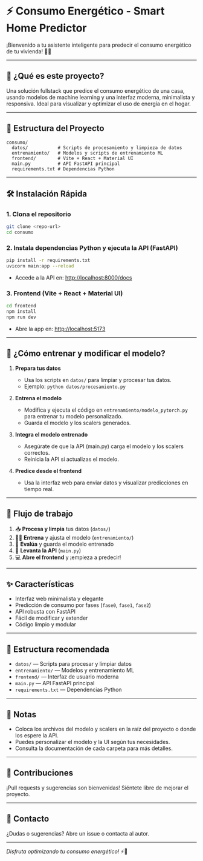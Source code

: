 # ⚡️ Consumo Energético - Smart Home Predictor

¡Bienvenido a tu asistente inteligente para predecir el consumo energético de tu vivienda! 🏡✨

---

## 🚀 ¿Qué es este proyecto?

Una solución fullstack que predice el consumo energético de una casa, usando modelos de machine learning y una interfaz moderna, minimalista y responsiva. Ideal para visualizar y optimizar el uso de energía en el hogar.

---

## 🧩 Estructura del Proyecto

```
consumo/
  datos/           # Scripts de procesamiento y limpieza de datos
  entrenamiento/   # Modelos y scripts de entrenamiento ML
  frontend/        # Vite + React + Material UI
  main.py          # API FastAPI principal
  requirements.txt # Dependencias Python
```

---

## 🛠️ Instalación Rápida

### 1. Clona el repositorio
```bash
git clone <repo-url>
cd consumo
```

### 2. Instala dependencias Python y ejecuta la API (FastAPI)
```bash
pip install -r requirements.txt
uvicorn main:app --reload
```
- Accede a la API en: [http://localhost:8000/docs](http://localhost:8000/docs)

### 3. Frontend (Vite + React + Material UI)
```bash
cd frontend
npm install
npm run dev
```
- Abre la app en: [http://localhost:5173](http://localhost:5173)

---

## 🧠 ¿Cómo entrenar y modificar el modelo?

1. **Prepara tus datos**
   - Usa los scripts en `datos/` para limpiar y procesar tus datos.
   - Ejemplo: `python datos/procesamiento.py`

2. **Entrena el modelo**
   - Modifica y ejecuta el código en `entrenamiento/modelo_pytorch.py` para entrenar tu modelo personalizado.
   - Guarda el modelo y los scalers generados.

3. **Integra el modelo entrenado**
   - Asegúrate de que la API (main.py) carga el modelo y los scalers correctos.
   - Reinicia la API si actualizas el modelo.

4. **Predice desde el frontend**
   - Usa la interfaz web para enviar datos y visualizar predicciones en tiempo real.

---

## 🔄 Flujo de trabajo

1. 📥 **Procesa y limpia** tus datos (`datos/`)
2. 🧑‍💻 **Entrena** y ajusta el modelo (`entrenamiento/`)
3. 🧪 **Evalúa** y guarda el modelo entrenado
4. 🚀 **Levanta la API** (`main.py`)
5. 💻 **Abre el frontend** y ¡empieza a predecir!

---

## ✨ Características
- Interfaz web minimalista y elegante
- Predicción de consumo por fases (`fase0`, `fase1`, `fase2`)
- API robusta con FastAPI
- Fácil de modificar y extender
- Código limpio y modular

---

## 📂 Estructura recomendada

- `datos/` — Scripts para procesar y limpiar datos
- `entrenamiento/` — Modelos y entrenamiento ML
- `frontend/` — Interfaz de usuario moderna
- `main.py` — API FastAPI principal
- `requirements.txt` — Dependencias Python

---

## 📝 Notas
- Coloca los archivos del modelo y scalers en la raíz del proyecto o donde los espere la API.
- Puedes personalizar el modelo y la UI según tus necesidades.
- Consulta la documentación de cada carpeta para más detalles.

---

## 🤝 Contribuciones
¡Pull requests y sugerencias son bienvenidas! Siéntete libre de mejorar el proyecto.

---

## 📧 Contacto
¿Dudas o sugerencias? Abre un issue o contacta al autor.

---

_Disfruta optimizando tu consumo energético!_ ⚡️🏡